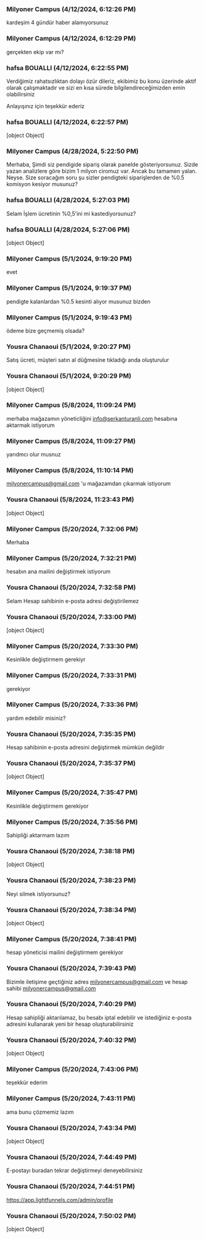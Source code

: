 ### Milyoner Campus (4/12/2024, 6:12:26 PM)

kardeşim 4 gündür haber alamıyorsunuz

### Milyoner Campus (4/12/2024, 6:12:29 PM)

gerçekten ekip var mı?

### hafsa BOUALLI (4/12/2024, 6:22:55 PM)

Verdiğimiz rahatsızlıktan dolayı özür dileriz, ekibimiz bu konu üzerinde aktif olarak çalışmaktadır ve sizi en kısa sürede bilgilendireceğimizden emin olabilirsiniz 

Anlayışınız için teşekkür ederiz

### hafsa BOUALLI (4/12/2024, 6:22:57 PM)

[object Object]

### Milyoner Campus (4/28/2024, 5:22:50 PM)

Merhaba, 
Şimdi siz pendigide sipariş olarak panelde gösteriyorsunuz. Sizde yazan analizlere göre bizim 1 milyon ciromuz var. Ancak bu tamamen yalan. Neyse.
Size soracağım soru şu sizler pendigteki siparişlerden de %0.5 komisyon kesiyor musunuz?

### hafsa BOUALLI (4/28/2024, 5:27:03 PM)

Selam 
İşlem ücretinin %0,5'ini mi kastediyorsunuz?

### hafsa BOUALLI (4/28/2024, 5:27:06 PM)

[object Object]

### Milyoner Campus (5/1/2024, 9:19:20 PM)

evet

### Milyoner Campus (5/1/2024, 9:19:37 PM)

pendigte kalanlardan %0.5 kesinti alıyor musunuz bizden

### Milyoner Campus (5/1/2024, 9:19:43 PM)

ödeme bize geçmemiş olsada?

### Yousra Chanaoui (5/1/2024, 9:20:27 PM)

Satış ücreti, müşteri satın al düğmesine tıkladığı anda oluşturulur

### Yousra Chanaoui (5/1/2024, 9:20:29 PM)

[object Object]

### Milyoner Campus (5/8/2024, 11:09:24 PM)

merhaba mağazamın yöneticliğini info@serkanturanli.com hesabına aktarmak istiyorum

### Milyoner Campus (5/8/2024, 11:09:27 PM)

yarıdmcı olur musnuz

### Milyoner Campus (5/8/2024, 11:10:14 PM)

milyonercampus@gmail.com 'u mağazamdan çıkarmak istiyorum

### Yousra Chanaoui (5/8/2024, 11:23:43 PM)

[object Object]

### Milyoner Campus (5/20/2024, 7:32:06 PM)

Merhaba

### Milyoner Campus (5/20/2024, 7:32:21 PM)

hesabın ana mailini değiştirmek istiyorum

### Yousra Chanaoui (5/20/2024, 7:32:58 PM)

Selam 
Hesap sahibinin e-posta adresi değiştirilemez

### Yousra Chanaoui (5/20/2024, 7:33:00 PM)

[object Object]

### Milyoner Campus (5/20/2024, 7:33:30 PM)

Kesinlikle değiştirmem gerekiyr

### Milyoner Campus (5/20/2024, 7:33:31 PM)

gerekiyor

### Milyoner Campus (5/20/2024, 7:33:36 PM)

yardım edebilir misiniz?

### Yousra Chanaoui (5/20/2024, 7:35:35 PM)

Hesap sahibinin e-posta adresini değiştirmek mümkün değildir

### Yousra Chanaoui (5/20/2024, 7:35:37 PM)

[object Object]

### Milyoner Campus (5/20/2024, 7:35:47 PM)

Kesinlikle değiştirmem gerekiyor

### Milyoner Campus (5/20/2024, 7:35:56 PM)

Sahipliği aktarmam lazım

### Yousra Chanaoui (5/20/2024, 7:38:18 PM)

[object Object]

### Yousra Chanaoui (5/20/2024, 7:38:23 PM)

Neyi silmek istiyorsunuz?

### Yousra Chanaoui (5/20/2024, 7:38:34 PM)

[object Object]

### Milyoner Campus (5/20/2024, 7:38:41 PM)

hesap yöneticisi mailini değiştirmem gerekiyor

### Yousra Chanaoui (5/20/2024, 7:39:43 PM)

Bizimle iletişime geçtiğiniz adres milyonercampus@gmail.com
ve hesap sahibi milyonercampus@gmail.com

### Yousra Chanaoui (5/20/2024, 7:40:29 PM)

Hesap sahipliği aktarılamaz, bu hesabı iptal edebilir ve istediğiniz e-posta adresini kullanarak yeni bir hesap oluşturabilirsiniz

### Yousra Chanaoui (5/20/2024, 7:40:32 PM)

[object Object]

### Milyoner Campus (5/20/2024, 7:43:06 PM)

teşekkür ederim

### Milyoner Campus (5/20/2024, 7:43:11 PM)

ama bunu çözmemiz lazım

### Yousra Chanaoui (5/20/2024, 7:43:34 PM)

[object Object]

### Yousra Chanaoui (5/20/2024, 7:44:49 PM)

E-postayı buradan tekrar değiştirmeyi deneyebilirsiniz

### Yousra Chanaoui (5/20/2024, 7:44:51 PM)

https://app.lightfunnels.com/admin/profile

### Yousra Chanaoui (5/20/2024, 7:50:02 PM)

[object Object]
